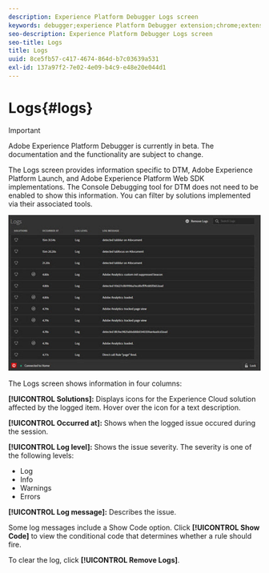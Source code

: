 ```yaml
---
description: Experience Platform Debugger Logs screen
keywords: debugger;experience Platform Debugger extension;chrome;extension;logs
seo-description: Experience Platform Debugger Logs screen
seo-title: Logs
title: Logs
uuid: 8ce5fb57-c417-4674-864d-b7c03639a531
exl-id: 137a97f2-7e02-4e09-b4c9-e48e20e044d1
---
```

# Logs{#logs}

>[!IMPORTANT]
>
>Adobe Experience Platform Debugger is currently in beta. The documentation and the functionality are subject to change. 

The Logs screen provides information specific to DTM, Adobe Experience Platform Launch, and Adobe Experience Platform Web SDK implementations. The Console Debugging tool for DTM does not need to be enabled to show this information. You can filter by solutions implemented via their associated tools. 

![](assets/logs.jpg)

The Logs screen shows information in four columns:

**[!UICONTROL Solutions]:** Displays icons for the Experience Cloud solution affected by the logged item. Hover over the icon for a text description.

**[!UICONTROL Occurred at]:** Shows when the logged issue occured during the session.

**[!UICONTROL Log level]:** Shows the issue severity. The severity is one of the following levels: 

* Log
* Info
* Warnings
* Errors

**[!UICONTROL Log message]:** Describes the issue.

Some log messages include a Show Code option. Click **[!UICONTROL Show Code]** to view the conditional code that determines whether a rule should fire. 

To clear the log, click **[!UICONTROL Remove Logs]**.
